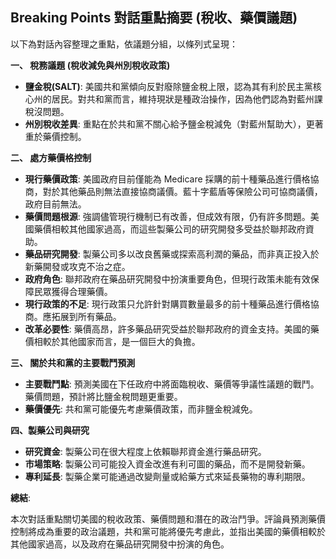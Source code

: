 ## Breaking Points 對話重點摘要 (稅收、藥價議題)

以下為對話內容整理之重點，依議題分組，以條列式呈現：

**一、 稅務議題 (稅收減免與州別稅收政策)**

*   **鹽金稅(SALT)**: 美國共和黨傾向反對廢除鹽金稅上限，認為其有利於民主黨核心州的居民。對共和黨而言，維持現狀是種政治操作，因為他們認為對藍州課稅沒問題。
*   **州別稅收差異**:  重點在於共和黨不關心給予鹽金稅減免（對藍州幫助大），更著重於藥價控制。

**二、 處方藥價格控制**

*   **現行藥價政策**: 美國政府目前僅能為 Medicare 採購的前十種藥品進行價格協商，對於其他藥品則無法直接協商議價。藍十字藍盾等保險公司可協商議價，政府目前無法。
*   **藥價問題根源**: 強調儘管現行機制已有改善，但成效有限，仍有許多問題。美國藥價相較其他國家過高，而這些製藥公司的研究開發多受益於聯邦政府資助。
*   **藥品研究開發**:  製藥公司多以改良舊藥或探索高利潤的藥品，而非真正投入於新藥開發或攻克不治之症。
*   **政府角色**: 聯邦政府在藥品研究開發中扮演重要角色，但現行政策未能有效保障民眾獲得合理藥價。
*   **現行政策的不足**:  現行政策只允許針對購買數量最多的前十種藥品進行價格協商。應拓展到所有藥品。
*   **改革必要性**: 藥價高昂，許多藥品研究受益於聯邦政府的資金支持。美國的藥價相較於其他國家而言，是一個巨大的負擔。

**三、 關於共和黨的主要戰鬥預測**

*   **主要戰鬥點**: 預測美國在下任政府中將面臨稅收、藥價等爭議性議題的戰鬥。藥價問題，預計將比鹽金稅問題更重要。
*    **藥價優先**: 共和黨可能優先考慮藥價政策，而非鹽金稅減免。

**四、製藥公司與研究**

*   **研究資金**: 製藥公司在很大程度上依賴聯邦資金進行藥品研究。
*   **市場策略**: 製藥公司可能投入資金改進有利可圖的藥品，而不是開發新藥。
*   **專利延長**: 製藥企業可能通過改變劑量或給藥方式來延長藥物的專利期限。

**總結**:

本次對話重點關切美國的稅收政策、藥價問題和潛在的政治鬥爭。評論員預測藥價控制將成為重要的政治議題，共和黨可能將優先考慮此，並指出美國的藥價相較於其他國家過高，以及政府在藥品研究開發中扮演的角色。